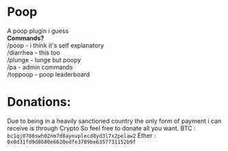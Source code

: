 # Poop
A poop plugin i guess<br />
**Commands?**<br />
/poop - i think it's self explanatory<br />
/diarrhea - this too<br />
/plunge - lunge but poopy<br />
/pa - admin commands<br />
/toppoop - poop leaderboard
# Donations:
Due to being in a heavily sanctioned country
the only form of payment i can receive is through Crypto
So feel free to donate all you want.
BTC    :  ``bc1qj0708swh02nm7d8aynvplecd8yd3l7x2pelaw2``
Ether  :  ``0x0d31fd9d8680e6620edfe3789be6357731152b9f``
